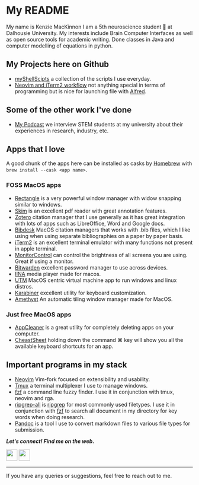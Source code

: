 # My README

My name is Kenzie MacKinnon I am a 5th neuroscience student 🧠 at Dalhousie University.  My interests include Brain Computer Interfaces as well as open source tools for academic writing.  Done classes in Java and computer modelling of equations in python.

## My Projects here on Github

- [myShellScipts](https://github.com/Kenmac589/myShellScripts) a collection of the scripts I use everyday.
- [Neovim and iTerm2 workflow](https://github.com/Kenmac589/alfred-iTerm-Neovim) not anything special in terms of programming but is nice for launching file with [Alfred](https://www.alfredapp.com/).

## Some of the other work I've done

- [My Podcast](https://podcasts.apple.com/ca/podcast/voices-of-stem/id1537339890) we interview STEM students at my university about their experiences in research, industry, etc.

## Apps that I love

A good chunk of the apps here can be installed as casks by [Homebrew](https://brew.sh/) with `brew install --cask <app name>`.

### FOSS MacOS apps

- [Rectangle](https://github.com/rxhanson/Rectangle) is a very powerful window manager with widow snapping similar to windows.
- [Skim](https://skim-app.sourceforge.io/) is an excellent pdf reader with great annotation features.
- [Zotero](https://www.zotero.org/) citation manager that I use generally as it has great integration with lots of apps such as LibreOffice, Word and Google docs.
- [Bibdesk](https://bibdesk.sourceforge.io/) MacOS citation managers that works with .bib files, which I like using when using separate bibliographies on a paper by paper basis.
- [iTerm2](https://iterm2.com/) is an excellent terminal emulator with many functions not present in apple terminal.
- [MonitorControl](https://github.com/MonitorControl/MonitorControl#readme) can control the brightness of all screens you are using.  Great if using a monitor.
- [Bitwarden](https://bitwarden.com/) excellent password manager to use across devices.
- [IINA](https://iina.io/) media player made for macos.
- [UTM](https://mac.getutm.app/) MacOS centric virtual machine app to run windows and linux distros.
- [Karabiner](https://github.com/pqrs-org/Karabiner-Elements) excellent utility for keyboard customization.
- [Amethyst](https://github.com/ianyh/Amethyst) An automatic tiling window manager made for MacOS.

### Just free MacOS apps

- [AppCleaner](https://freemacsoft.net/appcleaner/) is a great utility for completely deleting apps on your computer.
- [CheastSheet](https://www.mediaatelier.com/CheatSheet/) holding down the command ⌘ key will show you all the available keyboard shortcuts for an app.

## Important programs in my stack

- [Neovim](https://github.com/neovim/neovim) Vim-fork focused on extensibility and usability.
- [Tmux](https://github.com/tmux/tmux) a terminal multiplexer I use to manage windows.
- [fzf](https://github.com/junegunn/fzf) a command line fuzzy finder.  I use it in conjunction with tmux, neovim and rga.
- [ripgrep-all](https://github.com/phiresky/ripgrep-all) is [ripgrep](https://github.com/BurntSushi/ripgrep) for most commonly used filetypes.  I use it in conjunction with [fzf](https://github.com/junegunn/fzf) to search all document in my directory for key words when doing research.
- [Pandoc](https://pandoc.org/) is a tool I use to convert markdown files to various file types for submission.

<b><i>Let's connect! Find me on the web.</i></b>

[<img height="30" src="https://img.shields.io/badge/twitter-%231DA1F2.svg?&style=for-the-badge&logo=twitter&logoColor=white" />][twitter]
[<img height="30" src="https://img.shields.io/badge/linkedin-blue.svg?&style=for-the-badge&logo=linkedin&logoColor=white" />][LinkedIn]
<br />
<hr />

[twitter]: https://twitter.com/MacKinnonKenzie
[linkedin]: https://www.linkedin.com/in/kenzie-mackinnon-7a75501b6/

 If you have any queries or suggestions, feel free to reach out to me.

